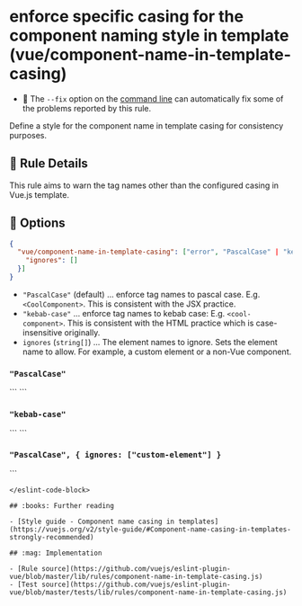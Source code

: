 # enforce specific casing for the component naming style in template (vue/component-name-in-template-casing)

- :wrench: The `--fix` option on the [command line](https://eslint.org/docs/user-guide/command-line-interface#fixing-problems) can automatically fix some of the problems reported by this rule.

Define a style for the component name in template casing for consistency purposes.

## :book: Rule Details

This rule aims to warn the tag names other than the configured casing in Vue.js template.

## :wrench: Options

```json
{
  "vue/component-name-in-template-casing": ["error", "PascalCase" | "kebab-case", { 
    "ignores": []
  }]
}
```

- `"PascalCase"` (default) ... enforce tag names to pascal case. E.g. `<CoolComponent>`. This is consistent with the JSX practice.
- `"kebab-case"` ... enforce tag names to kebab case: E.g. `<cool-component>`. This is consistent with the HTML practice which is case-insensitive originally.
- `ignores` (`string[]`) ... The element names to ignore. Sets the element name to allow. For example, a custom element or a non-Vue component.

### `"PascalCase"`

<eslint-code-block fix :rules="{'vue/component-name-in-template-casing': ['error']}">
```
<template>
  <!-- ✓ GOOD -->
  <TheComponent />
  
  <!-- ✗ BAD -->
  <the-component />
  <theComponent />
  <The-component />
</template>
```
</eslint-code-block>

### `"kebab-case"`

<eslint-code-block fix :rules="{'vue/component-name-in-template-casing': ['error', 'kebab-case']}">
```
<template>
  <!-- ✓ GOOD -->
  <the-component />

  <!-- ✗ BAD -->
  <TheComponent />
  <theComponent />
  <Thecomponent />
  <The-component />
</template>
```
</eslint-code-block>


### `"PascalCase", { ignores: ["custom-element"] }`

<eslint-code-block fix :rules="{'vue/component-name-in-template-casing': ['error', 'PascalCase', {ignores: ['custom-element']}]}">
```
<template>
  <!-- ✓ GOOD -->
  <TheComponent/>
  <custom-element></custom-element>
  
  <!-- ✗ BAD -->
  <magic-element></magic-element>
</template>
```
</eslint-code-block>

## :books: Further reading

- [Style guide - Component name casing in templates](https://vuejs.org/v2/style-guide/#Component-name-casing-in-templates-strongly-recommended)

## :mag: Implementation

- [Rule source](https://github.com/vuejs/eslint-plugin-vue/blob/master/lib/rules/component-name-in-template-casing.js)
- [Test source](https://github.com/vuejs/eslint-plugin-vue/blob/master/tests/lib/rules/component-name-in-template-casing.js)
